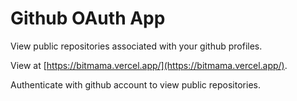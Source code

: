 # Github OAuth App

View public repositories associated with your github profiles.

View at [https://bitmama.vercel.app/](https://bitmama.vercel.app/).

Authenticate with github account to view public repositories.